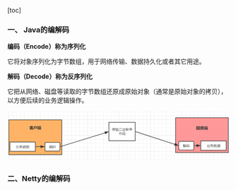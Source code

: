 [toc]

### 一、 Java的编解码

**编码（Encode）称为序列化**

 它将对象序列化为字节数组，用于网络传输、数据持久化或者其它用途。

**解码（Decode）称为反序列化**

它把从网络、磁盘等读取的字节数组还原成原始对象（通常是原始对象的拷贝），以方便后续的业务逻辑操作。

![image-20210806085312565](images/image-20210806085312565.png)

### 二、Netty的编解码

